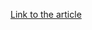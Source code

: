 [Link to the article](https://elastic.github.io/security-research/whitepapers/2022/02/02.sandboxing-antimalware-products-for-fun-and-profit/article/)
